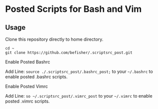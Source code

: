 # Posted Scripts for Bash and Vim

<!-- > Created by Fisher at 14:49 on 2017-03-21. -->


## Usage

Clone this repository directly to home directory.

```
cd ~
git clone https://github.com/befisher/.scriptsrc_post.git
```

Enable Posted Bashrc

Add Line: `source ./.scriptsrc_post/.bashrc_post;` to your `~/.bashrc` to enable posted .bashrc scripts.

Enable Posted Vimrc

Add Line: `so ~/.scriptsrc_post/.vimrc_post` to your `~/.vimrc` to enable posted .vimrc scripts.




